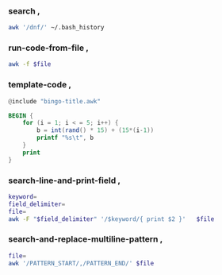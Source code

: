 ### search ,
```sh
awk '/dnf/' ~/.bash_history
```

### run-code-from-file ,
```sh
awk -f $file
```

### template-code ,
```awk
@include "bingo-title.awk"

BEGIN {
    for (i = 1; i < = 5; i++) {
        b = int(rand() * 15) + (15*(i-1))
        printf "%s\t", b
    }
    print
}
```


### search-line-and-print-field ,
```bash
keyword=
field_delimiter=
file=
awk -F "$field_delimiter" '/$keyword/{ print $2 }'   $file
```

### search-and-replace-multiline-pattern ,
```bash
file=
awk '/PATTERN_START/,/PATTERN_END/' $file
```
